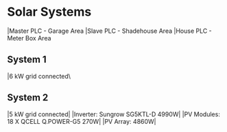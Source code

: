 # Solar Systems
|Master PLC - Garage Area           |Slave PLC - Shadehouse Area        |House PLC - Meter Box Area         

## System 1

|6 kW grid connected\


## System 2

|5 kW grid connected|
|Inverter: Sungrow SG5KTL-D 4990W|
|PV Modules: 18 X QCELL Q.POWER-G5 270W|
|PV Array: 4860W|
